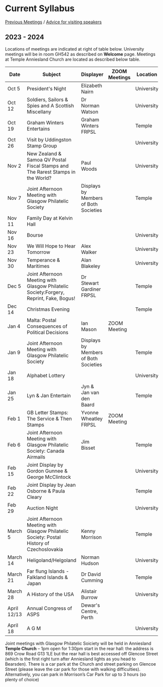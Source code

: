# Current Syllabus

[Previous Meetings](./previous-meetings) / [Advice for visiting speakers](./advice-for-visiting-speakers)

## 2023 - 2024 ##

Locations of meetings are indicated at right of table below. University meetings will be in room GH542 as described on **Welcome** page. Meetings at Temple Anniesland Church are located as described below table.

Date  | Subject | Displayer | ZOOM Meetings| Location|
----- | ------- | --------- | -------------| -------- |
Oct 5  | President's Night | Elizabeth Nairn |              |University
Oct 12 | Soldiers, Sailors & Spies and A Scottish Miscellany | Dr Norman Watson |               |University
Oct 19 | Graham Winters Entertains | Graham Winters FRPSL |              |Temple
Oct 26 | Visit by Uddingston Stamp Group |              |               |University
Nov 2  | New Zealand & Samoa QV Postal Fiscal Stamps and The Rarest Stamps in the World? | Paul Woods |              |University
Nov 7  | Joint Afternoon Meeting with Glasgow Philatelic Society | Displays by Members of Both Societies |             | Temple
Nov 11 | Family Day at Kelvin Hall
Nov 16 | Bourse |              |                 |University
Nov 23 | We Will Hope to Hear Tomorrow| Alex Walker |              |University
Nov 30 | Temperance & Maritimes | Alan Blakeley |              |University
Dec 5  | Joint Afternoon Meeting with Glasgow Philatelic Society:Forgery, Reprint, Fake, Bogus! | Dr Stewart Gardiner FRPSL|            | Temple
Dec 14 | Christmas Evening |             |             | Temple
Jan 4  | Malta: Postal Consequences of Political Decisions | Ian Mason | ZOOM Meeting
Jan 9  | Joint Afternoon Meeting with Glasgow Philatelic Society | Displays by Members of Both Societies|             | Temple
Jan 18 | Alphabet Lottery |              |             | University
Jan 25 | Lyn & Jan Entertain | Jyn & Jan van den Baard|             |Temple
Feb 1  | GB Letter Stamps: The Service & Then Stamps| Yvonne Wheatley FRPSL | ZOOM Meeting
Feb 6  | Joint Afternoon Meeting with Glasgow Philatelic Society: Canada Airmails | Jim Bisset |             | Temple
Feb 15 | Joint Display by Gordon Gunnee & George McClintock |               |             |University
Feb 22 | Joint Display by Jean Osborne & Paula Cleary |                |               |Temple
Feb 29 | Auction Night |             |             | University
March 5  | Joint Afternoon Meeting with Glasgow Philatelic Society: Postal History of Czechoslovakia | Kenny Morrison|             | Temple
March 14 | Heligoland/Helgoland | Norman Hudson |               |University
March 21 | Far flung Islands - Falkland Islands & Japan | Dr David Cumming |              |Temple
March 28 |  A History of the USA | Alistair Burrow |               |University
April 12/13 | Annual Congress of ASPS | Dewar's Centre, Perth
April 18 | A G M | |              |University

Joint meetings with Glasgow Philatelic Soiciety will  be held in Anniesland **Temple Church** – 1pm open for 1:30pm start in the rear hall: the address is 869 Crow Road G13 1LE but the rear hall is best accessed off Glencoe Street (which is the first right turn after Anniesland lights as you head to Bearsden). There is a car park at the Church and street parking on Glencoe Street (please leave the car park for those with walking difficulties). Alternatively, you can park in Morrison’s Car Park for up to 3 hours (so plenty of choice)


